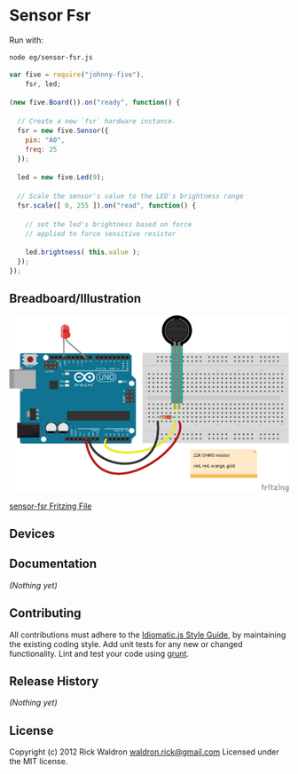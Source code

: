 # Sensor Fsr

Run with:
```bash
node eg/sensor-fsr.js
```


```javascript
var five = require("johnny-five"),
    fsr, led;

(new five.Board()).on("ready", function() {

  // Create a new `fsr` hardware instance.
  fsr = new five.Sensor({
    pin: "A0",
    freq: 25
  });

  led = new five.Led(9);

  // Scale the sensor's value to the LED's brightness range
  fsr.scale([ 0, 255 ]).on("read", function() {

    // set the led's brightness based on force
    // applied to force sensitive resistor

    led.brightness( this.value );
  });
});

```

## Breadboard/Illustration

![alt text](breadboard/sensor-fsr.png "sensor-fsr.png")

[sensor-fsr Fritzing File](breadboard/sensor-fsr.fzz)



## Devices




## Documentation

_(Nothing yet)_









## Contributing
All contributions must adhere to the [Idiomatic.js Style Guide](https://github.com/rwldrn/idiomatic.js),
by maintaining the existing coding style. Add unit tests for any new or changed functionality. Lint and test your code using [grunt](https://github.com/cowboy/grunt).

## Release History
_(Nothing yet)_

## License
Copyright (c) 2012 Rick Waldron <waldron.rick@gmail.com>
Licensed under the MIT license.
